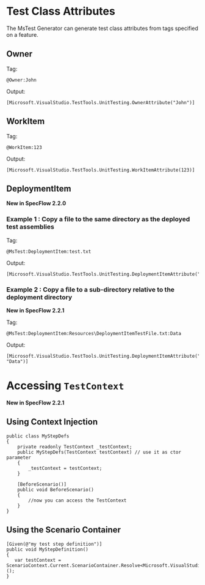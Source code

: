 # Test Class Attributes

The MsTest Generator can generate test class attributes from tags specified on a feature.

## Owner

Tag:
```
@Owner:John
```

Output:
```
[Microsoft.VisualStudio.TestTools.UnitTesting.OwnerAttribute("John")]
```

## WorkItem

Tag:
```
@WorkItem:123
```

Output:
```
[Microsoft.VisualStudio.TestTools.UnitTesting.WorkItemAttribute(123)]
```

## DeploymentItem

**New in SpecFlow 2.2.0**

### Example 1 : Copy a file to the same directory as the deployed test assemblies

Tag:
```
@MsTest:DeploymentItem:test.txt
```

Output:
```
[Microsoft.VisualStudio.TestTools.UnitTesting.DeploymentItemAttribute("test.txt")]
```

### Example 2 : Copy a file to a sub-directory relative to the deployment directory

**New in SpecFlow 2.2.1**

Tag:
```
@MsTest:DeploymentItem:Resources\DeploymentItemTestFile.txt:Data
```

Output:
```
[Microsoft.VisualStudio.TestTools.UnitTesting.DeploymentItemAttribute("Resources\\DeploymentItemTestFile.txt", "Data")]
```

# Accessing `TestContext`

**New in SpecFlow 2.2.1**

## Using Context Injection

```
public class MyStepDefs
{
    private readonly TestContext _testContext;
    public MyStepDefs(TestContext testContext) // use it as ctor parameter
    { 
        _testContext = testContext;
    }

    [BeforeScenario()]
    public void BeforeScenario()
    {
        //now you can access the TestContext
    } 
}
```

## Using the Scenario Container

```
[Given(@"my test step definition")]
public void MyStepDefinition()
{
   var testContext = ScenarioContext.Current.ScenarioContainer.Resolve<Microsoft.VisualStudio.TestTools.UnitTesting.TestContext>();
}
```